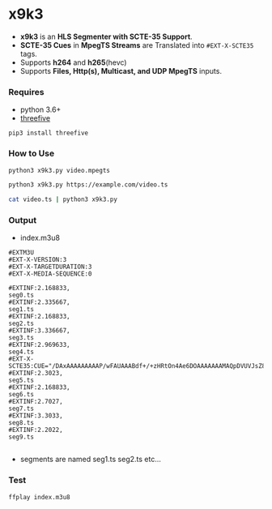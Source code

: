 # x9k3
* __x9k3__ is an __HLS Segmenter with SCTE-35 Support__. 
* __SCTE-35 Cues__ in __MpegTS Streams__ are Translated into `#EXT-X-SCTE35` tags.
* Supports __h264__ and __h265__(hevc)
* Supports __Files, Http(s), Multicast, and UDP MpegTS__ inputs.  
 
### Requires 
* python 3.6+
* [threefive](https://github.com/futzu/scte35-threefive)  
```
pip3 install threefive
```

### How to Use
```sh
python3 x9k3.py video.mpegts
```
```sh 
python3 x9k3.py https://example.com/video.ts
```
```sh
cat video.ts | python3 x9k3.py
```

### Output
* index.m3u8
```
#EXTM3U
#EXT-X-VERSION:3
#EXT-X-TARGETDURATION:3
#EXT-X-MEDIA-SEQUENCE:0
 
#EXTINF:2.168833,
seg0.ts
#EXTINF:2.335667,
seg1.ts
#EXTINF:2.168833,
seg2.ts
#EXTINF:3.336667,
seg3.ts
#EXTINF:2.969633,
seg4.ts
#EXT-X-SCTE35:CUE="/DAxAAAAAAAAAP/wFAUAAABdf+/+zHRtOn4Ae6DOAAAAAAAMAQpDVUVJsZ8xMjEqLYemJQ=="
#EXTINF:2.3023,
seg5.ts
#EXTINF:2.168833,
seg6.ts
#EXTINF:2.7027,
seg7.ts
#EXTINF:3.3033,
seg8.ts
#EXTINF:2.2022,
seg9.ts


```

* segments are named seg1.ts seg2.ts etc...

### Test
```
ffplay index.m3u8
```

